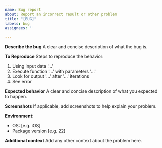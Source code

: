 ```yaml
---
name: Bug report
about: Report an incorrect result or other problem
title: "[BUG]"
labels: bug
assignees: ''

---
```


**Describe the bug**
A clear and concise description of what the bug is.

**To Reproduce**
Steps to reproduce the behavior:
1. Using input data '...'
2. Execute function '...' with parameters '...'
3. Look for output '...' after '...' iterations
4. See error

**Expected behavior**
A clear and concise description of what you expected to happen.

**Screenshots**
If applicable, add screenshots to help explain your problem.

**Environment:**
 - OS: [e.g. iOS]
 - Package version [e.g. 22]

**Additional context**
Add any other context about the problem here.
